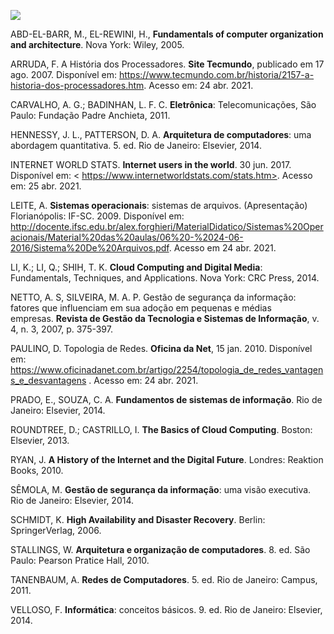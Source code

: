 [![](https://ampli-images.s3.amazonaws.com/production/25daca5e-a68b-4181-a7fc-694b378f89ee/original)](https://ampli-images.s3.amazonaws.com/production/25daca5e-a68b-4181-a7fc-694b378f89ee/original)

ABD-EL-BARR, M., EL-REWINI, H., **Fundamentals of computer organization and architecture**. Nova York: Wiley, 2005.

ARRUDA, F. A História dos Processadores. **Site Tecmundo**, publicado em 17 ago. 2007. Disponível em: <https://www.tecmundo.com.br/historia/2157-a-historia-dos-processadores.htm>. Acesso em: 24 abr. 2021.

CARVALHO, A. G.; BADINHAN, L. F. C. **Eletrônica**: Telecomunicações, São Paulo: Fundação Padre Anchieta, 2011.

HENNESSY, J. L., PATTERSON, D. A. **Arquitetura de computadores**: uma abordagem quantitativa. 5. ed. Rio de Janeiro: Elsevier, 2014.

INTERNET WORLD STATS. **Internet users in the world**. 30 jun. 2017. Disponível em: < https://www.internetworldstats.com/stats.htm>. Acesso em: 25 abr. 2021.

LEITE, A. **Sistemas operacionais**: sistemas de arquivos. (Apresentação) Florianópolis: IF-SC. 2009. Disponível em: <http://docente.ifsc.edu.br/alex.forghieri/MaterialDidatico/Sistemas%20Operacionais/Material%20das%20aulas/06%20-%2024-06-2016/Sistema%20De%20Arquivos.pdf>. Acesso em 24 abr. 2021.

LI, K.; LI, Q.; SHIH, T. K. **Cloud Computing and Digital Media**: Fundamentals, Techniques, and Applications. Nova York: CRC Press, 2014.

NETTO, A. S, SILVEIRA, M. A. P. Gestão de segurança da informação: fatores que influenciam em sua adoção em pequenas e médias empresas. **Revista de Gestão da Tecnologia e Sistemas de Informação**, v. 4, n. 3, 2007, p. 375-397.

PAULINO, D. Topologia de Redes. **Oficina da Net**, 15 jan. 2010. Disponível em: <https://www.oficinadanet.com.br/artigo/2254/topologia_de_redes_vantagens_e_desvantagens> . Acesso em: 24 abr. 2021.

PRADO, E., SOUZA, C. A. **Fundamentos de sistemas de informação**. Rio de Janeiro: Elsevier, 2014.

ROUNDTREE, D.; CASTRILLO, I. **The Basics of Cloud Computing**. Boston: Elsevier, 2013.

RYAN, J. **A History of the Internet and the Digital Future**. Londres: Reaktion Books, 2010.

SÊMOLA, M. **Gestão de segurança da informação**: uma visão executiva. Rio de Janeiro: Elsevier, 2014.

SCHMIDT, K. **High Availability and Disaster Recovery**. Berlin: SpringerVerlag, 2006.

STALLINGS, W. **Arquitetura e organização de computadores**. 8. ed. São Paulo: Pearson Pratice Hall, 2010.

TANENBAUM, A. **Redes de Computadores**. 5. ed. Rio de Janeiro: Campus, 2011.

VELLOSO, F. **Informática**: conceitos básicos. 9. ed. Rio de Janeiro: Elsevier, 2014.
